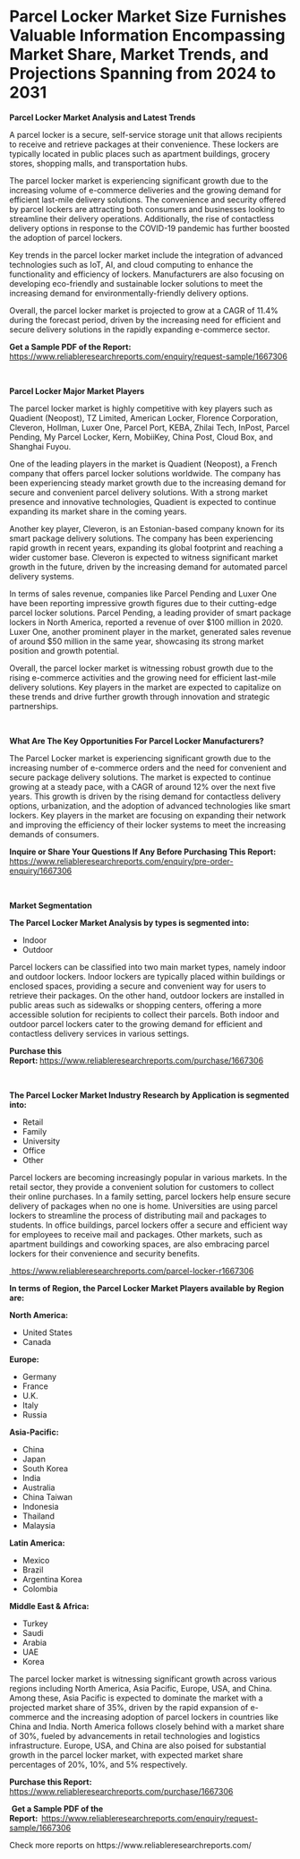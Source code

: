 <p><h1>Parcel Locker Market Size Furnishes Valuable Information Encompassing Market Share, Market Trends, and Projections Spanning from 2024 to 2031</h1></p><p><strong>Parcel Locker Market Analysis and Latest Trends</strong></p>
<p><p>A parcel locker is a secure, self-service storage unit that allows recipients to receive and retrieve packages at their convenience. These lockers are typically located in public places such as apartment buildings, grocery stores, shopping malls, and transportation hubs.</p><p>The parcel locker market is experiencing significant growth due to the increasing volume of e-commerce deliveries and the growing demand for efficient last-mile delivery solutions. The convenience and security offered by parcel lockers are attracting both consumers and businesses looking to streamline their delivery operations. Additionally, the rise of contactless delivery options in response to the COVID-19 pandemic has further boosted the adoption of parcel lockers.</p><p>Key trends in the parcel locker market include the integration of advanced technologies such as IoT, AI, and cloud computing to enhance the functionality and efficiency of lockers. Manufacturers are also focusing on developing eco-friendly and sustainable locker solutions to meet the increasing demand for environmentally-friendly delivery options.</p><p>Overall, the parcel locker market is projected to grow at a CAGR of 11.4% during the forecast period, driven by the increasing need for efficient and secure delivery solutions in the rapidly expanding e-commerce sector.</p></p>
<p><strong>Get a Sample PDF of the Report:&nbsp;</strong> <a href="https://www.reliableresearchreports.com/enquiry/request-sample/1667306">https://www.reliableresearchreports.com/enquiry/request-sample/1667306</a></p>
<p>&nbsp;</p>
<p><strong>Parcel Locker Major Market Players</strong></p>
<p><p>The parcel locker market is highly competitive with key players such as Quadient (Neopost), TZ Limited, American Locker, Florence Corporation, Cleveron, Hollman, Luxer One, Parcel Port, KEBA, Zhilai Tech, InPost, Parcel Pending, My Parcel Locker, Kern, MobiiKey, China Post, Cloud Box, and Shanghai Fuyou.</p><p>One of the leading players in the market is Quadient (Neopost), a French company that offers parcel locker solutions worldwide. The company has been experiencing steady market growth due to the increasing demand for secure and convenient parcel delivery solutions. With a strong market presence and innovative technologies, Quadient is expected to continue expanding its market share in the coming years.</p><p>Another key player, Cleveron, is an Estonian-based company known for its smart package delivery solutions. The company has been experiencing rapid growth in recent years, expanding its global footprint and reaching a wider customer base. Cleveron is expected to witness significant market growth in the future, driven by the increasing demand for automated parcel delivery systems.</p><p>In terms of sales revenue, companies like Parcel Pending and Luxer One have been reporting impressive growth figures due to their cutting-edge parcel locker solutions. Parcel Pending, a leading provider of smart package lockers in North America, reported a revenue of over $100 million in 2020. Luxer One, another prominent player in the market, generated sales revenue of around $50 million in the same year, showcasing its strong market position and growth potential.</p><p>Overall, the parcel locker market is witnessing robust growth due to the rising e-commerce activities and the growing need for efficient last-mile delivery solutions. Key players in the market are expected to capitalize on these trends and drive further growth through innovation and strategic partnerships.</p></p>
<p>&nbsp;</p>
<p><strong>What Are The Key Opportunities For Parcel Locker Manufacturers?</strong></p>
<p><p>The Parcel Locker market is experiencing significant growth due to the increasing number of e-commerce orders and the need for convenient and secure package delivery solutions. The market is expected to continue growing at a steady pace, with a CAGR of around 12% over the next five years. This growth is driven by the rising demand for contactless delivery options, urbanization, and the adoption of advanced technologies like smart lockers. Key players in the market are focusing on expanding their network and improving the efficiency of their locker systems to meet the increasing demands of consumers.</p></p>
<p><strong>Inquire or Share Your Questions If Any Before Purchasing This Report:</strong> <a href="https://www.reliableresearchreports.com/enquiry/pre-order-enquiry/1667306">https://www.reliableresearchreports.com/enquiry/pre-order-enquiry/1667306</a></p>
<p>&nbsp;</p>
<p><strong>Market Segmentation</strong></p>
<p><strong>The Parcel Locker Market Analysis by types is segmented into:</strong></p>
<p><ul><li>Indoor</li><li>Outdoor</li></ul></p>
<p><p>Parcel lockers can be classified into two main market types, namely indoor and outdoor lockers. Indoor lockers are typically placed within buildings or enclosed spaces, providing a secure and convenient way for users to retrieve their packages. On the other hand, outdoor lockers are installed in public areas such as sidewalks or shopping centers, offering a more accessible solution for recipients to collect their parcels. Both indoor and outdoor parcel lockers cater to the growing demand for efficient and contactless delivery services in various settings.</p></p>
<p><strong>Purchase this Report:&nbsp;</strong><a href="https://www.reliableresearchreports.com/purchase/1667306">https://www.reliableresearchreports.com/purchase/1667306</a></p>
<p>&nbsp;</p>
<p><strong>The Parcel Locker Market Industry Research by Application is segmented into:</strong></p>
<p><ul><li>Retail</li><li>Family</li><li>University</li><li>Office</li><li>Other</li></ul></p>
<p><p>Parcel lockers are becoming increasingly popular in various markets. In the retail sector, they provide a convenient solution for customers to collect their online purchases. In a family setting, parcel lockers help ensure secure delivery of packages when no one is home. Universities are using parcel lockers to streamline the process of distributing mail and packages to students. In office buildings, parcel lockers offer a secure and efficient way for employees to receive mail and packages. Other markets, such as apartment buildings and coworking spaces, are also embracing parcel lockers for their convenience and security benefits.</p></p>
<p><a href="https://www.reliableresearchreports.com/parcel-locker-r1667306">&nbsp;https://www.reliableresearchreports.com/parcel-locker-r1667306</a></p>
<p><strong>In terms of Region, the Parcel Locker Market Players available by Region are:</strong></p>
<p>
    <p> <strong> North America: </strong>
        <ul>
            <li>United States</li>
            <li>Canada</li>
        </ul>
        </p> 
    <p> <strong> Europe: </strong>
        <ul>
            <li>Germany</li>
            <li>France</li>
            <li>U.K.</li>
            <li>Italy</li>
            <li>Russia</li>
        </ul>
        </p> 
    <p> <strong> Asia-Pacific: </strong>
        <ul>
            <li>China</li>
            <li>Japan</li>
            <li>South Korea</li>
            <li>India</li>
            <li>Australia</li>
            <li>China Taiwan</li>
            <li>Indonesia</li>
            <li>Thailand</li>
            <li>Malaysia</li>
        </ul>
        </p> 
    <p> <strong> Latin America: </strong>
        <ul>
            <li>Mexico</li>
            <li>Brazil</li>
            <li>Argentina Korea</li>
            <li>Colombia</li>
        </ul>
        </p> 
    <p> <strong> Middle East & Africa: </strong>
        <ul>
            <li>Turkey</li>
            <li>Saudi</li>
            <li>Arabia</li>
            <li>UAE</li>
            <li>Korea</li>
        </ul>
    </p>
    </p>
<p><p>The parcel locker market is witnessing significant growth across various regions including North America, Asia Pacific, Europe, USA, and China. Among these, Asia Pacific is expected to dominate the market with a projected market share of 35%, driven by the rapid expansion of e-commerce and the increasing adoption of parcel lockers in countries like China and India. North America follows closely behind with a market share of 30%, fueled by advancements in retail technologies and logistics infrastructure. Europe, USA, and China are also poised for substantial growth in the parcel locker market, with expected market share percentages of 20%, 10%, and 5% respectively.</p></p>
<p><strong>Purchase this Report: </strong><a href="https://www.reliableresearchreports.com/purchase/1667306">https://www.reliableresearchreports.com/purchase/1667306</a></p>
<p>&nbsp;<strong>Get a Sample PDF of the Report:&nbsp;&nbsp;</strong><a href="https://www.reliableresearchreports.com/enquiry/request-sample/1667306">https://www.reliableresearchreports.com/enquiry/request-sample/1667306</a></p>
<p><strong></strong></p>
<p>Check more reports on https://www.reliableresearchreports.com/</p>